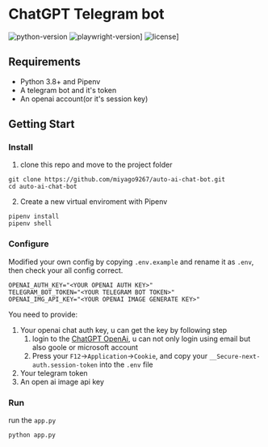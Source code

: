# ChatGPT Telegram bot

![python-version](https://img.shields.io/badge/python-3.8-blue.svg)
![playwright-version](https://img.shields.io/badge/revChatGPT-0.0.31.5-green.svg)]
![license](https://img.shields.io/badge/License-GPL%202.0-brightgreen.svg)]

## Requirements
- Python 3.8+ and Pipenv
- A telegram bot and it's token
- An openai account(or it's session key)

## Getting Start
### Install
1. clone this repo and move to the project folder
```
git clone https://github.com/miyago9267/auto-ai-chat-bot.git
cd auto-ai-chat-bot
```

2. Create a new virtual enviroment with Pipenv
```
pipenv install
pipenv shell
```

### Configure
Modified your own config by copying `.env.example` and rename it as  `.env`, then check your all config correct.
```
OPENAI_AUTH_KEY="<YOUR OPENAI AUTH KEY>"
TELEGRAM_BOT_TOKEN="<YOUR TELEGRAM BOT TOKEN>"
OPENAI_IMG_API_KEY="<YOUR OPENAI IMAGE GENERATE KEY>"
```

You need to provide:
1. Your openai chat auth key, u can get the key by following step
    1. login to the [ChatGPT OpenAi](https://chat.openai.com/chat), u can not only login using email but also goole or microsoft account
    2. Press your `F12`->`Application`->`Cookie`, and copy your `__Secure-next-auth.session-token` into the `.env` file
2. Your telegram token
3. An open ai image api key

### Run
run the `app.py`
```
python app.py
```